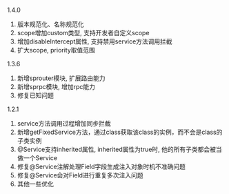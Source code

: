 1.4.0
1. 版本规范化、名称规范化 
2. scope增加custom类型, 支持开发者自定义scope 
3. 增加disableIntercept属性, 支持禁用service方法调用拦截
4. 扩大scope, priority取值范围

1.3.6
1. 新增sprouter模块, 扩展路由能力
2. 新增sprpc模块, 增加rpc能力
3. 修复已知问题

1.2.1
1. service方法调用过程增加同步拦截
2. 新增getFixedService方法，通过class获取该class的实例，而不会是class的子类实例
3. @Service支持inherited属性, inherited属性为true时,
   他的所有子类都会被当做一个Service
4. 修复@Service注解处理Field字段生成注入对象时机不准确问题
5. 修复@Service会对Field进行重复多次注入问题
6. 其他一些优化
